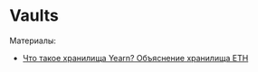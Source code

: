 # Vaults

Материалы:

* [Что такое хранилища Yearn? Объяснение хранилища ETH](https://www.youtube.com/watch?v=ITAyc-IREWE)
